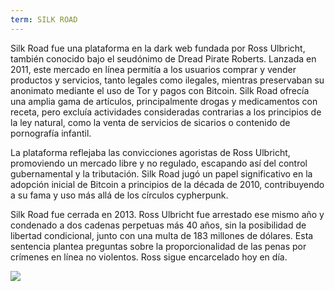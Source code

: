 ```yaml
---
term: SILK ROAD
---
```


Silk Road fue una plataforma en la dark web fundada por Ross Ulbricht, también conocido bajo el seudónimo de Dread Pirate Roberts. Lanzada en 2011, este mercado en línea permitía a los usuarios comprar y vender productos y servicios, tanto legales como ilegales, mientras preservaban su anonimato mediante el uso de Tor y pagos con Bitcoin. Silk Road ofrecía una amplia gama de artículos, principalmente drogas y medicamentos con receta, pero excluía actividades consideradas contrarias a los principios de la ley natural, como la venta de servicios de sicarios o contenido de pornografía infantil.

La plataforma reflejaba las convicciones agoristas de Ross Ulbricht, promoviendo un mercado libre y no regulado, escapando así del control gubernamental y la tributación. Silk Road jugó un papel significativo en la adopción inicial de Bitcoin a principios de la década de 2010, contribuyendo a su fama y uso más allá de los círculos cypherpunk.

Silk Road fue cerrada en 2013. Ross Ulbricht fue arrestado ese mismo año y condenado a dos cadenas perpetuas más 40 años, sin la posibilidad de libertad condicional, junto con una multa de 183 millones de dólares. Esta sentencia plantea preguntas sobre la proporcionalidad de las penas por crímenes en línea no violentos. Ross sigue encarcelado hoy en día.

![](../../dictionnaire/assets/24.png)